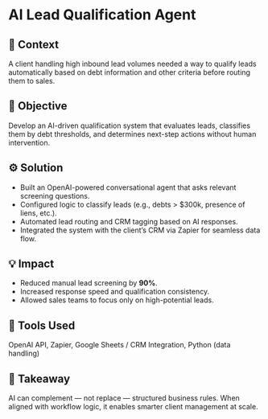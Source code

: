 # AI Lead Qualification Agent

## 🧩 Context
A client handling high inbound lead volumes needed a way to qualify leads automatically based on debt information and other criteria before routing them to sales.

## 🎯 Objective
Develop an AI-driven qualification system that evaluates leads, classifies them by debt thresholds, and determines next-step actions without human intervention.

## ⚙️ Solution
- Built an OpenAI-powered conversational agent that asks relevant screening questions.
- Configured logic to classify leads (e.g., debts > $300k, presence of liens, etc.).
- Automated lead routing and CRM tagging based on AI responses.
- Integrated the system with the client’s CRM via Zapier for seamless data flow.

## 💡 Impact
- Reduced manual lead screening by **90%**.
- Increased response speed and qualification consistency.
- Allowed sales teams to focus only on high-potential leads.

## 🧰 Tools Used
OpenAI API, Zapier, Google Sheets / CRM Integration, Python (data handling)

## 🧠 Takeaway
AI can complement — not replace — structured business rules. When aligned with workflow logic, it enables smarter client management at scale.
